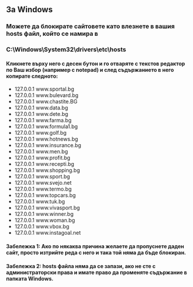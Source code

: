
<h2>За Windows</h2>

<h3>Можете да блокирате сайтовете като влезнете в вашия hosts файл, който се намира в</h3>

<h3>C:\Windows\System32\drivers\etc\hosts</h3>

<h4>Кликнете върху него с десен бутон и го отваряте с текстов редактор по Ваш избор (например с notepad) 
и след съдържанието в него копирате следното:</h4>

<ul>

<li>127.0.0.1 www.sportal.bg</li>
<li>127.0.0.1 www.bulevard.bg</li>
<li>127.0.0.1 www.chastite.BG</li>
<li>127.0.0.1 www.data.bg</li>
<li>127.0.0.1 www.dete.bg</li>
<li>127.0.0.1 www.farma.bg</li>
<li>127.0.0.1 www.formula1.bg</li>
<li>127.0.0.1 www.golf.bg</li>
<li>127.0.0.1 www.hotnews.bg</li>
<li>127.0.0.1 www.insurance.bg</li>
<li>127.0.0.1 www.men.bg</li>
<li>127.0.0.1 www.profit.bg</li>
<li>127.0.0.1 www.recepti.bg</li>
<li>127.0.0.1 www.shopping.bg</li>
<li>127.0.0.1 www.sport.bg</li>
<li>127.0.0.1 www.svejo.net</li>
<li>127.0.0.1 www.termo.bg</li>
<li>127.0.0.1 www.topcars.bg</li>
<li>127.0.0.1 www.tuk.bg</li>
<li>127.0.0.1 www.vivasport.bg</li>
<li>127.0.0.1 www.winner.bg</li>
<li>127.0.0.1 www.woman.bg</li>
<li>127.0.0.1 www.vbox.bg</li>
<li>127.0.0.1 www.instagoal.net</li>

</ul>

<h4>Забележка 1: Ако по някаква причина желаете да пропуснете даден сайт, просто изтрийте реда с него и така той няма да бъде блокиран.</h4>
<h4>Забележка 2: hosts файла няма да се запази, ако не сте с администраторски права и имате право да променяте съдържание в папката Windows.</h4>
